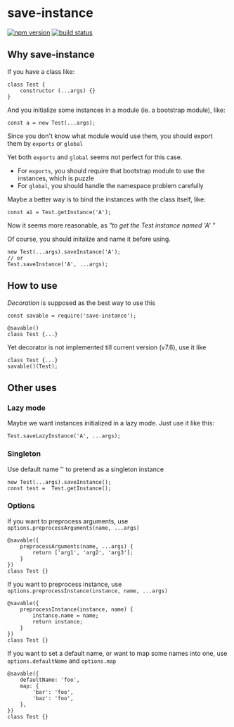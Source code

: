 # save-instance

[![npm version](https://img.shields.io/npm/v/save-instance.svg)](https://www.npmjs.com/package/save-instance)
[![build status](https://travis-ci.org/viRingbells/save-instance.svg?branch=master)](https://travis-ci.org/viRingbells/save-instance)

## Why save-instance

If you have a class like:

```
class Test {
    constructor (...args) {}
}
```

And you initialize some instances in a module (ie. a bootstrap module), like:

```
const a = new Test(...args);
```

Since you don't know what module would use them, you should export them by `exports` or `global`

Yet both `exports` and `global` seems not perfect for this case.
* For `exports`, you should require that bootstrap module to use the instances, which is puzzle
* For `global`, you should handle the namespace problem carefully

Maybe a better way is to bind the instances with the class itself, like:

```
const a1 = Test.getInstance('A');
```

Now it seems more reasonable, as _"to get the Test instance named 'A' "_

Of course, you should initalize and name it before using.

```
new Test(...args).saveInstance('A');
// or
Test.saveInstance('A', ...args);
```

## How to use

_Decoration_ is supposed as the best way to use this

```
const savable = require('save-instance');

@savable()
class Test {...}
```

Yet decorator is not implemented till current version (v7.6), use it like

```
class Test {...}
savable()(Test);
```

## Other uses

### Lazy mode

Maybe we want instances initialized in a lazy mode. Just use it like this:

```
Test.saveLazyInstance('A', ...args);
```

### Singleton

Use default name '' to pretend as a singleton instance

```
new Test(...args).saveInstance();
const test =  Test.getInstance();
```

### Options

If you want to preprocess arguments, use `options.preprocessArguments(name, ...args)`

```
@savable({
    preprocessArguments(name, ...args) {
        return ['arg1', 'arg2', 'arg3'];
    }
})
class Test {}
```

If you want to preprocess instance, use `options.preprocessInstance(instance, name, ...args)`

```
@savable({
    preprocessInstance(instance, name) {
        instance.name = name;
        return instance;
    }
})
class Test {}
```

If you want to set a default name, or want to map some names into one, use `options.defaultName` and `options.map`

```
@savable({
    defaultName: 'foo',
    map: {
        'bar': 'foo',
        'baz': 'foo',
    },
})
class Test {}
```
